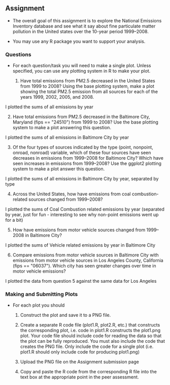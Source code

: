 ## Assignment

* The overall goal of this assignment is to explore the National Emissions Inventory database
and see what it say about fine particulate matter pollution in the United states over the 10-year period 1999–2008.

* You may use any R package you want to support your analysis.

### Questions

* For each question/task you will need to make a single plot. Unless specified, you can use any plotting system in R to make your plot.
  
  1. Have total emissions from PM2.5 decreased in the United States from 1999 to 2008? Using the base plotting system, make a plot showing the total PM2.5 emission from all sources for each of the years 1999, 2002, 2005, and 2008.
  
I plotted the sums of all emissions by year
  
  2. Have total emissions from PM2.5 decreased in the Baltimore City, Maryland (fips == "24510") from 1999 to 2008? Use the base plotting system to make a plot answering this question.

I plotted the sums of all emissions in Baltimore City by year

  3. Of the four types of sources indicated by the type (point, nonpoint, onroad, nonroad) variable, which of these four sources have seen decreases in emissions from 1999–2008 for Baltimore City? Which have seen increases in emissions from 1999–2008? Use the ggplot2 plotting system to make a plot answer this question.

I plotted the sums of all emissions in Baltimore City by year, separated by type

  4. Across the United States, how have emissions from coal combustion-related sources changed from 1999–2008?
  
I plotted the sums of Coal Combustion related emissions by year (separated by year, just for fun - interesting to see why non-point emissions went up for a bit)
  
  5. How have emissions from motor vehicle sources changed from 1999–2008 in Baltimore City?
  
I plotted the sums of Vehicle related emissions by year in Baltimore City
  
  6. Compare emissions from motor vehicle sources in Baltimore City with emissions from motor vehicle sources in Los Angeles County, California (fips == "06037"). Which city has seen greater changes over time in motor vehicle emissions?
  
I plotted the data from question 5 against the same data for Los Angeles

### Making and Submitting Plots

* For each plot you should

	1. Construct the plot and save it to a PNG file.
	
	2. Create a separate R code file (plot1.R, plot2.R, etc.) that constructs the corresponding plot, i.e. code in plot1.R constructs the plot1.png plot. Your code file should include code for reading the data so that the plot can be fully reproduced. You must also include the code that creates the PNG file. Only include the code for a single plot (i.e. plot1.R should only include code for producing plot1.png)
	
	3. Upload the PNG file on the Assignment submission page
	
	4. Copy and paste the R code from the corresponding R file into the text box at the appropriate point in the peer assessment.

